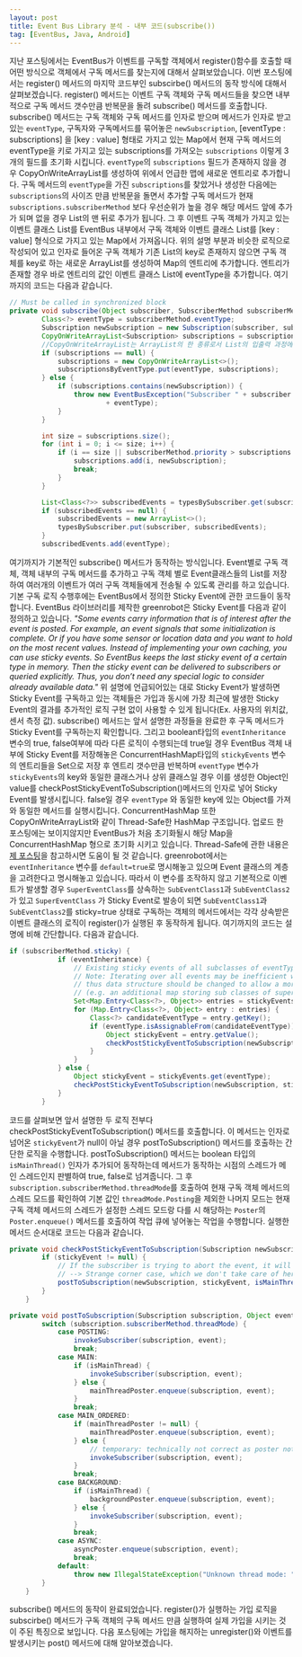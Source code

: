 ```yaml
---
layout: post
title: Event Bus Library 분석 - 내부 코드(subscribe())
tag: [EventBus, Java, Android]
---
```


지난 포스팅에서는 EventBus가 이벤트를 구독할 객체에서 register()함수를 호출할 때 어떤 방식으로 객체에서 구독 메서드를 찾는지에 대해서 살펴보았습니다. 이번 포스팅에서는 register() 메서드의 마지막 코드부인 subscirbe() 메서드의 동작 방식에 대해서 살펴보겠습니다.
register() 메서드는 이벤트 구독 객체와 구독 메서드들을 찾으면 내부적으로 구독 메서드 갯수만큼 반복문을 돌려 subscribe() 메서드를 호출합니다. subscribe() 메서드는 구독 객체와 구독 메서드를 인자로 받으며 메서드가 인자로 받고 있는 `eventType`, 구독자와 구독메서드를 묶어놓은 `newSubscription`, [eventType : subscriptions] 을 [key : value] 형태로 가지고 있는 Map에서 현재 구독 메서드의 eventType을 키로 가지고 있는 subscriptions를 가져오는 `subscriptions` 이렇게 3개의 필드를 초기화 시킵니다. `eventType`의 `subscriptions` 필드가 존재하지 않을 경우 CopyOnWriteArrayList를 생성하여 위에서 언급한 맵에 새로운 엔트리로 추가합니다.
구독 메서드의 `eventType`을 가진 `subscriptions`를 찾았거나 생성한 다음에는 `subscriptions`의 사이즈 만큼 반복문을 돌면서 추가할 구독 메서드가 현재 `subscriptions.subscriberMethod` 보다 우선순위가 높을 경우 해당 메서드 앞에 추가가 되며 없을 경우 List의 맨 뒤로 추가가 됩니다.
그 후 이벤트 구독 객체가 가지고 있는 이벤트 클래스 List를 EventBus 내부에서 구독 객체와 이벤트 클래스 List를 [key : value] 형식으로 가지고 있는 Map에서 가져옵니다. 위의 설명 부분과 비슷한 로직으로 작성되어 있고 인자로 들어온 구독 객체가 기존 List의 key로 존재하지 않으면 구독 객체를 key로 하는 새로운 ArrayList를 생성하여 Map의 엔트리에 추가합니다. 엔트리가 존재할 경우 바로 엔트리의 값인 이벤트 클래스 List에 eventType을 추가합니다.
여기까지의 코드는 다음과 같습니다.
```java
// Must be called in synchronized block
private void subscribe(Object subscriber, SubscriberMethod subscriberMethod) {
        Class<?> eventType = subscriberMethod.eventType;
        Subscription newSubscription = new Subscription(subscriber, subscriberMethod);
        CopyOnWriteArrayList<Subscription> subscriptions = subscriptionsByEventType.get(eventType);
        //CopyOnWriteArrayList는 ArrayList의 한 종류로서 List의 입출력 과정에서 Thread-Safe를 보장합니다.
        if (subscriptions == null) {
            subscriptions = new CopyOnWriteArrayList<>();
            subscriptionsByEventType.put(eventType, subscriptions);
        } else {
            if (subscriptions.contains(newSubscription)) {
                throw new EventBusException("Subscriber " + subscriber.getClass() + " already registered to event "
                        + eventType);
            }
        }

        int size = subscriptions.size();
        for (int i = 0; i <= size; i++) {
            if (i == size || subscriberMethod.priority > subscriptions.get(i).subscriberMethod.priority) {
                subscriptions.add(i, newSubscription);
                break;
            }
        }

        List<Class<?>> subscribedEvents = typesBySubscriber.get(subscriber);
        if (subscribedEvents == null) {
            subscribedEvents = new ArrayList<>();
            typesBySubscriber.put(subscriber, subscribedEvents);
        }
        subscribedEvents.add(eventType);
```

여기까지가 기본적인 subscribe() 메서드가 동작하는 방식입니다. Event별로 구독 객체, 객체 내부의 구독 메서드를 추가하고 구독 객체 별로 Event클래스들의 List를 저장하여 여러개의 이벤트가 여러 구독 객체들에게 전송될 수 있도록 관리를 하고 있습니다.
기본 구독 로직 수행후에는 EventBus에서 정의한 Sticky Event에 관한 코드들이 동작합니다. EventBus 라이브러리를 제작한 greenrobot은 Sticky Event를 다음과 같이 정의하고 있습니다.
*"Some events carry information that is of interest after the event is posted. For example, an event signals that some initialization is complete. Or if you have some sensor or location data and you want to hold on the most recent values. Instead of implementing your own caching, you can use sticky events. So EventBus keeps the last sticky event of a certain type in memory. Then the sticky event can be delivered to subscribers or queried explicitly. Thus, you don’t need any special logic to consider already available data."*
위 설명에 언급되어있는 대로 Sticky Event가 발생하면 Sticky Event를 구독하고 있는 객체들은 가입과 동시에 가장 최근에 발생한 Sticky Event의 결과를 추가적인 로직 구현 없이 사용할 수 있게 됩니다(Ex. 사용자의 위치값, 센서 측정 값). subscribe() 메서드는 앞서 설명한 과정들을 완료한 후 구독 메서드가 Sticky Event를 구독하는지 확인합니다. 그리고 boolean타입의 `eventInheritance `변수의 true, false여부에 따라 다른 로직이 수행되는데 true일 경우 EventBus 객체 내부에 Sticky Event를 저장해놓은 ConcurrentHashMap타입의 `stickyEvents` 변수의 엔트리들을 Set으로 저장 후 엔트리 갯수만큼 반복하며 `eventType` 변수가 `stickyEvents`의 key와 동일한 클래스거나 상위 클래스일 경우 이를 생성한 Object인 value를 checkPostStickyEventToSubscription()메서드의 인자로 넣어 Sticky Event를 발생시킵니다. false일 경우 `eventType` 와 동일한 key에 있는 Object를 가져와 동일한 메서드를 실행시킵니다.
ConcurrentHashMap 또한 CopyOnWriteArrayList와 같이 Thread-Safe한 HashMap 구조입니다. 업로드 한 포스팅에는 보이지않지만 EventBus가 처음 초기화될시 해당 Map을 ConcurrentHashMap 형으로 초기화 시키고 있습니다. Thread-Safe에 관한 내용은 [제 포스팅](https://hyeokjaechoi.github.io/2018/09/05/About-Thread-Safe.html)을 참고하시면 도움이 될 것 같습니다.
greenrobot에서는 `eventInheritance` 변수를 `default=true`로 명시해놓고 있으며 Event 클래스의 계층을 고려한다고 명시해놓고 있습니다. 따라서 이 변수를 조작하지 않고 기본적으로 이벤트가 발생할 경우 `SuperEventClass`를 상속하는 `SubEventClass1`과 `SubEventClass2`가 있고 `SuperEventClass` 가 Sticky Event로 발송이 되면 `SubEventClass1`과 `SubEventClass2`를 sticky=true 상태로 구독하는 객체의 메서드에서는 각각 상속받은 이벤트 클래스의 로직이 register()가 실행된 후 동작하게 됩니다.
여기까지의 코드는 설명에 비해 간단합니다. 다음과 같습니다.
```java
if (subscriberMethod.sticky) {
            if (eventInheritance) {
                // Existing sticky events of all subclasses of eventType have to be considered.
                // Note: Iterating over all events may be inefficient with lots of sticky events,
                // thus data structure should be changed to allow a more efficient lookup
                // (e.g. an additional map storing sub classes of super classes: Class -> List<Class>).
                Set<Map.Entry<Class<?>, Object>> entries = stickyEvents.entrySet();
                for (Map.Entry<Class<?>, Object> entry : entries) {
                    Class<?> candidateEventType = entry.getKey();
                    if (eventType.isAssignableFrom(candidateEventType)) {
                        Object stickyEvent = entry.getValue();
                        checkPostStickyEventToSubscription(newSubscription, stickyEvent);
                    }
                }
            } else {
                Object stickyEvent = stickyEvents.get(eventType);
                checkPostStickyEventToSubscription(newSubscription, stickyEvent);
            }
        }
```
코드를 살펴보면 앞서 설명한 두 로직 전부다 checkPostStickyEventToSubscription() 메서드를 호출합니다. 이 메서드는 인자로 넘어온 `stickyEvent`가 null이 아닐 경우 postToSubscription() 메서드를 호출하는 간단한 로직을 수행합니다. postToSubscription() 메서드는 boolean 타입의 `isMainThread()` 인자가 추가되어 동작하는데 메서드가 동작하는 시점의 스레드가 메인 스레드인지 판별하여 true, false로 넘겨줍니다. 그 후 `subscription.subscriberMethod.threadMode`를 호출하여 현재 구독 객체 메서드의 스레드 모드를 확인하여 기본 값인 `threadMode.Posting`을 제외한 나머지 모드는 현재 구독 객체 메서드의 스레드가 설정한 스레드 모드랑 다를 시 해당하는 `Poster`의  `Poster.enqueue()` 메서드를 호출하여 작업 큐에 넣어놓는 작업을 수행합니다.
실행한 메서드 순서대로 코드는 다음과 같습니다.
```java
private void checkPostStickyEventToSubscription(Subscription newSubscription, Object stickyEvent) {
        if (stickyEvent != null) {
            // If the subscriber is trying to abort the event, it will fail (event is not tracked in posting state)
            // --> Strange corner case, which we don't take care of here.
            postToSubscription(newSubscription, stickyEvent, isMainThread());
        }
    }
```
```java
private void postToSubscription(Subscription subscription, Object event, boolean isMainThread) {
        switch (subscription.subscriberMethod.threadMode) {
            case POSTING:
                invokeSubscriber(subscription, event);
                break;
            case MAIN:
                if (isMainThread) {
                    invokeSubscriber(subscription, event);
                } else {
                    mainThreadPoster.enqueue(subscription, event);
                }
                break;
            case MAIN_ORDERED:
                if (mainThreadPoster != null) {
                    mainThreadPoster.enqueue(subscription, event);
                } else {
                    // temporary: technically not correct as poster not decoupled from subscriber
                    invokeSubscriber(subscription, event);
                }
                break;
            case BACKGROUND:
                if (isMainThread) {
                    backgroundPoster.enqueue(subscription, event);
                } else {
                    invokeSubscriber(subscription, event);
                }
                break;
            case ASYNC:
                asyncPoster.enqueue(subscription, event);
                break;
            default:
                throw new IllegalStateException("Unknown thread mode: " + subscription.subscriberMethod.threadMode);
        }
    }
```
subscribe() 메서드의 동작이 완료되었습니다. register()가 실행하는 가입 로직을 subscirbe() 메서드가 구독 객체의 구독 메서드 만큼 실행하여 실제 가입을 시키는 것이 주된 특징으로 보입니다. 다음 포스팅에는 가입을 해지하는 unregister()와 이벤트를 발생시키는 post() 메서드에 대해 알아보겠습니다.